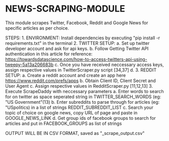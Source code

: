 # NEWS-SCRAPING-MODULE
This module scrapes Twitter, Facebook, Reddit and Google News for specific articles as per choice.

STEPS:
    1. ENVIRONMENT:
        Install dependencies by executing "pip install -r requirements.txt" in the terminal
    2. TWITTER SETUP:
        a. Set up twitter developer account and ask for api keys. 
        b. Follow Getting Twitter API authentication in this article for reference: https://towardsdatascience.com/how-to-access-twitters-api-using-tweepy-5a13a206683b
        c. Once you have received neccessary access keys, assign respective values in TwitterScraper.py script [34,37]
        d. 
    3. REDDIT SETUP:
        a. Create a reddit account and create an app here https://www.reddit.com/prefs/apps
        b. Obtain Client ID, Client Secret and User Agent
        c. Assign respective values in RedditScraper.py [11,12,13]
    3. Execute ScrapeDaddy with neccessary parameters
        a. Enter words to search for on twitter as space seperated string in TWITTER_SEARCH_WORDS (eg: "US Government"(13)
        b. Enter subreddits to parse through for articles (eg: "USpolitics) in a list of strings REDDIT_SUBREDDIT_LIST
        c. Search your topic of choice on google news, copy URL of page and paste in GOOGLE_NEWS_LINK
        d. Get group ids of facebook groups to search for articles and put in FACEBOOK_GROUPS as list of strings

OUTPUT WILL BE IN CSV FORMAT, saved as "<date>_scrape_output.csv"
